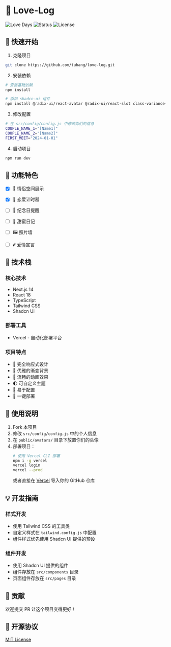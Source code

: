 # 💑 Love-Log

![Love Days](https://img.shields.io/badge/Love%20Days-365-pink)
![Status](https://img.shields.io/badge/Status-Happy-brightgreen)
![License](https://img.shields.io/badge/License-Love-red)


## 💝 快速开始

1. 克隆项目
```bash
git clone https://github.com/tuhang/love-log.git
```

2. 安装依赖
```bash
# 安装基础依赖
npm install

# 添加 shadcn-ui 组件
npm install @radix-ui/react-avatar @radix-ui/react-slot class-variance-authority clsx lucide-react tailwind-merge tailwindcss-animate
```

3. 修改配置
```bash
# 在 src/config/config.js 中修改你们的信息
COUPLE_NAME_1="[Name1]"
COUPLE_NAME_2="[Name2]"
FIRST_MEET="2024-01-01"
```

4. 启动项目
```bash
npm run dev
```

## 🎨 功能特色

- [x] 💌 情侣空间展示
- [x] 📅 恋爱计时器
- [ ] 🎁 纪念日提醒
- [ ] 📝 甜蜜日记
- [ ] 🖼️ 照片墙
- [ ] 💕 爱情宣言


## 🚀 技术栈

### 核心技术
- Next.js 14
- React 18
- TypeScript
- Tailwind CSS
- Shadcn UI

### 部署工具
- Vercel - 自动化部署平台

### 项目特点
- 📱 完全响应式设计
- 🎨 优雅的渐变背景
- 💫 流畅的动画效果
- 🌓 可自定义主题
- 🔧 易于配置
- 🚀 一键部署

## 📝 使用说明

1. Fork 本项目
2. 修改 `src/config/config.js` 中的个人信息
3. 在 `public/avatars/` 目录下放置你们的头像
4. 部署项目：
   ```bash
   # 使用 Vercel CLI 部署
   npm i -g vercel
   vercel login
   vercel --prod
   ```
   或者直接在 [Vercel](https://vercel.com) 导入你的 GitHub 仓库

## 💡 开发指南

### 样式开发
- 使用 Tailwind CSS 的工具类
- 自定义样式在 `tailwind.config.js` 中配置
- 组件样式优先使用 Shadcn UI 提供的预设

### 组件开发
- 使用 Shadcn UI 提供的组件
- 组件存放在 `src/components` 目录
- 页面组件存放在 `src/pages` 目录

## 💖 贡献

欢迎提交 PR 让这个项目变得更好！

## 📄 开源协议

[MIT License](LICENSE)
